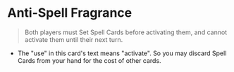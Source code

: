 # Anti-Spell Fragrance

> Both players must Set Spell Cards before activating them, and cannot activate them until their next turn.

*   The "use" in this card's text means "activate". So you may discard Spell Cards from your hand for the cost of other cards.
